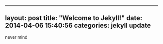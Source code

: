 
---
layout: post
title:  "Welcome to Jekyll!"
date:   2014-04-06 15:40:56
categories: jekyll update
---

never mind
